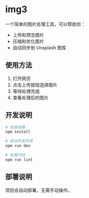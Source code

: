 # img3

一个简单的图片处理工具，可以帮助你：
- 上传和预览图片
- 压缩和优化图片
- 自动同步到 Unsplash 图库

## 使用方法

1. 打开网页
2. 点击上传按钮选择图片
3. 等待处理完成
4. 查看处理后的图片

## 开发说明

```bash
# 安装依赖
npm install

# 启动开发环境
npm run dev

# 检查代码
npm run lint
```

## 部署说明

项目会自动部署，无需手动操作。
